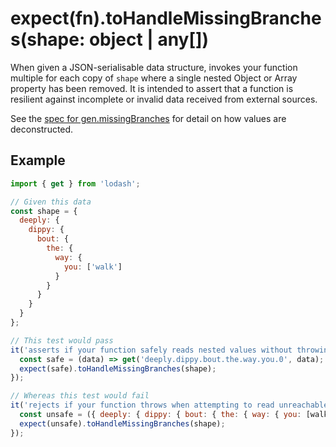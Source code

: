 # expect(fn).toHandleMissingBranches(shape: object | any[])

When given a JSON-serialisable data structure, invokes your function multiple for each copy of `shape` where a single
nested Object or Array property has been removed. It is intended to assert that a function is resilient against
incomplete or invalid data received from external sources.

See the [spec for gen.missingBranches][missing-branches] for detail on how values are deconstructed.

## Example

```js
import { get } from 'lodash';

// Given this data
const shape = {
  deeply: {
    dippy: {
      bout: {
        the: {
          way: {
            you: ['walk']
          }
        }
      }
    }
  }
};

// This test would pass
it('asserts if your function safely reads nested values without throwing', () => {
  const safe = (data) => get('deeply.dippy.bout.the.way.you.0', data);
  expect(safe).toHandleMissingBranches(shape);
});

// Whereas this test would fail
it('rejects if your function throws when attempting to read unreachable values', () => {
  const unsafe = ({ deeply: { dippy: { bout: { the: { way: { you: [walk] } } } } } }) => walk;
  expect(unsafe).toHandleMissingBranches(shape);
});
```

[missing-branches]: https://github.com/JamieMason/expect-more/blob/master/packages/expect-more-jest/test/gen/missing-branches.spec.ts
